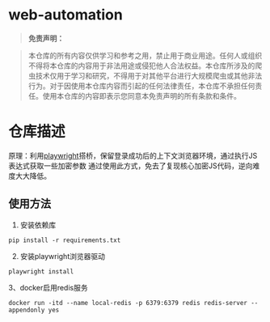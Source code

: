# web-automation

> **免责声明：**

>本仓库的所有内容仅供学习和参考之用，禁止用于商业用途。任何人或组织不得将本仓库的内容用于非法用途或侵犯他人合法权益。本仓库所涉及的爬虫技术仅用于学习和研究，不得用于对其他平台进行大规模爬虫或其他非法行为。对于因使用本仓库内容而引起的任何法律责任，本仓库不承担任何责任。使用本仓库的内容即表示您同意本免责声明的所有条款和条件。

# 仓库描述



原理：利用[playwright](https://playwright.dev/)搭桥，保留登录成功后的上下文浏览器环境，通过执行JS表达式获取一些加密参数
通过使用此方式，免去了复现核心加密JS代码，逆向难度大大降低。

## 使用方法

1. 安装依赖库

```shell
pip install -r requirements.txt
```

2. 安装playwright浏览器驱动

```shell
playwright install
```

3、docker启用redis服务
```shell
docker run -itd --name local-redis -p 6379:6379 redis redis-server --appendonly yes
```